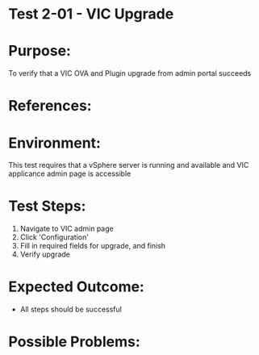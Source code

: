 Test 2-01 - VIC Upgrade
=======

# Purpose:
To verify that a VIC OVA and Plugin upgrade from admin portal succeeds

# References:

# Environment:
This test requires that a vSphere server is running and available and VIC applicance admin page
is accessible

# Test Steps:
1. Navigate to VIC admin page
2. Click 'Configuration'
3. Fill in required fields for upgrade, and finish
4. Verify upgrade


# Expected Outcome:
* All steps should be successful

# Possible Problems:
